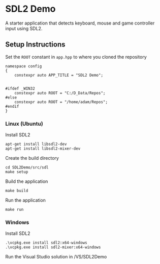 # SDL2 Demo

A starter application that detects keyboard, mouse and game controller input using SDL2.

## Setup Instructions

Set the `ROOT` constant in `app.hpp` to where you cloned the repository

```
namespace config
{
    constexpr auto APP_TITLE = "SDL2 Demo";


#ifdef _WIN32
    constexpr auto ROOT = "C:/D_Data/Repos";
#else
    constexpr auto ROOT = "/home/adam/Repos";
#endif
}
```

### Linux (Ubuntu)

Install SDL2  

```
apt-get install libsdl2-dev
apt-get install libsdl2-mixer-dev
```

Create the build directory

```
cd SDL2Demo/src/sdl
make setup
```

Build the application

```
make build
```

Run the application

```
make run
```

### Windows

Install SDL2

```
.\vcpkg.exe install sdl2:x64-windows
.\vcpkg.exe install sdl2-mixer:x64-windows
```

Run the Visual Studio solution in /VS/SDL2Demo